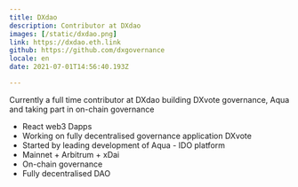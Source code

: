 ```yaml
---
title: DXdao
description: Contributor at DXdao
images: [/static/dxdao.png]
link: https://dxdao.eth.link
github: https://github.com/dxgovernance
locale: en
date: 2021-07-01T14:56:40.193Z

---
```

Currently a full time contributor at DXdao building DXvote governance, Aqua and taking part in on-chain governance
* React web3 Dapps
* Working on fully decentralised governance application DXvote
* Started by leading development of Aqua - IDO platform
* Mainnet + Arbitrum + xDai
* On-chain governance
* Fully decentralised DAO